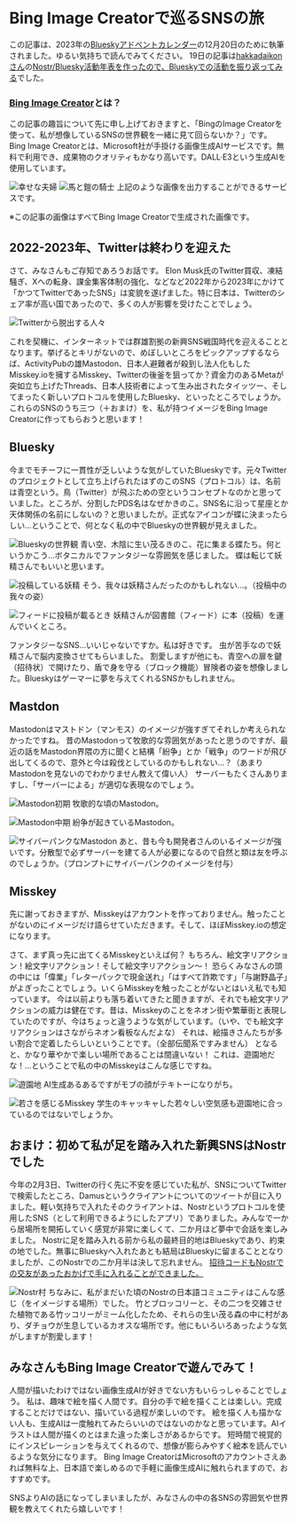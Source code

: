 # Bing Image Creatorで巡るSNSの旅

この記事は、2023年の[Blueskyアドベントカレンダー](https://adventar.org/calendars/9443)の12月20日のために執筆されました。ゆるい気持ちで読んでみてください。
19日の記事は[hakkadaikonさん](https://bsky.app/profile/hakkadaikon.bsky.social)の[Nostr/Bluesky活動年表を作ったので、Blueskyでの活動を振り返ってみる](https://zenn.dev/hakkadaikon/articles/6226ab87529277)でした。

### [Bing Image Creator](https://www.bing.com/images/create)とは？
この記事の趣旨について先に申し上げておきますと、「BingのImage Creatorを使って、私が想像しているSNSの世界観を一緒に見て回らないか？」です。
Bing Image Creatorとは、Microsoft社が手掛ける画像生成AIサービスです。無料で利用でき、成果物のクオリティもかなり高いです。DALL·E3という生成AIを使用しています。

![幸せな夫婦](image/BingImageCreator-married-couple.jpg)
![馬と鎧の騎士](image/BingImageCreator-horse-and-knight.jpg)
上記のような画像を出力することができるサービスです。

※この記事の画像はすべてBing Image Creatorで生成された画像です。

## 2022-2023年、Twitterは終わりを迎えた
さて、みなさんもご存知であろうお話です。
Elon Musk氏のTwitter買収、凍結騒ぎ、Xへの転身、課金集客体制の強化、などなど2022年から2023年にかけて「かつてTwitterであったSNS」は変貌を遂げました。特に日本は、Twitterのシェア率が高い国であったので、多くの人が影響を受けたことでしょう。

![Twitterから脱出する人々](image/BingImageCreator-Twitter.jpg)

これを契機に、インターネットでは群雄割拠の新興SNS戦国時代を迎えることとなります。挙げるとキリがないので、めぼしいところをピックアップするならば、ActivityPubの雄Mastodon、日本人避難者が殺到し法人化もしたMisskey.ioを擁するMisskey、Twitterの後釜を狙ってか？資金力のあるMetaが突如立ち上げたThreads、日本人技術者によって生み出されたタイッツー、そしてまったく新しいプロトコルを使用したBluesky、といったところでしょうか。
これらのSNSのうち三つ（＋おまけ）を、私が持つイメージをBing Image Creatorに作ってもらおうと思います！

## Bluesky
今までモチーフに一貫性が乏しいような気がしていたBlueskyです。元々Twitterのプロジェクトとして立ち上げられたはずのこのSNS（プロトコル）は、名前は青空という。鳥（Twitter）が飛ぶための空というコンセプトなのかと思っていました。ところが、分割したPDS名はなぜかきのこ。SNS名に沿って星座とか天体関係の名前にしないの？と思いましたが。正式なアイコンが蝶に決まったらしい…ということで、何となく私の中でBlueskyの世界観が見えました。

![Blueskyの世界観](image/BingImageCreator-Bluesky01.jpg)
青い空、木陰に生い茂るきのこ、花に集まる蝶たち。何というかこう…ボタニカルでファンタジーな雰囲気を感じました。
蝶は転じて妖精さんでもいいと思います。

![投稿している妖精](image/BingImageCreator-Bluesky02.jpg)
そう、我々は妖精さんだったのかもしれない…。（投稿中の我々の姿）

![フィードに投稿が載るとき](image/BingImageCreator-Bluesky03.jpg)
妖精さんが図書館（フィード）に本（投稿）を運んでいくところ。

ファンタジーなSNS…いいじゃないですか。私は好きです。
虫が苦手なので妖精さんで脳内変換させてもらいました。
割愛しますが他にも、青空への扉を鍵（招待状）で開けたり、盾で身を守る（ブロック機能）冒険者の姿を想像しました。Blueskyはゲーマーに夢を与えてくれるSNSかもしれません。

## Mastdon
Mastodonはマストドン（マンモス）のイメージが強すぎてそれしか考えられなかったですね。
昔のMastodonって牧歌的な雰囲気があったと思うのですが、最近の話をMastodon界隈の方に聞くと結構「紛争」とか「戦争」のワードが飛び出してくるので、意外と今は殺伐としているのかもしれない…？（あまりMastodonを見ないのでわかりません教えて偉い人）
サーバーもたくさんありますし、「サーバーによる」が適切な表現なのでしょう。

![Mastodon初期](image/BingImageCreator-Mastodon01.jpg)
牧歌的な頃のMastodon。

![Mastodon中期](image/BingImageCreator-Mastodon02.jpg)
紛争が起きているMastodon。

![サイバーパンクなMastodon](image/BingImageCreator-Mastodon03.jpg)
あと、昔も今も開発者さんのいるイメージが強いです。分散型で必ずサーバーを建てる人が必要になるので自然と類は友を呼ぶのでしょうか。（プロンプトにサイバーパンクのイメージを付与）

## Misskey
先に謝っておきますが、Misskeyはアカウントを作っておりません。触ったことがないのにイメージだけ語らせていただきます。そして、ほぼMisskey.ioの想定になります。

さて、まず真っ先に出てくるMisskeyといえば何？
もちろん、絵文字リアクション！絵文字リアクション！そして絵文字リアクション〜！
恐らくみなさんの頭の中には「偉業」「レターパックで現金送れ」「はすべて詐欺です」「与謝野晶子」がよぎったことでしょう。いくらMisskeyを触ったことがないとはいえ私でも知っています。
今は以前よりも落ち着いてきたと聞きますが、それでも絵文字リアクションの威力は健在です。昔は、Misskeyのことをネオン街や繁華街と表現していたのですが、今はちょっと違うような気がしています。（いや、でも絵文字リアクションはさながらネオン看板なんだよな）
それは、絵描きさんたちが多い割合で定着したらしいということです。（全部伝聞系ですみません）
となると、かなり華やかで楽しい場所であることは間違いない！
これは、遊園地だな！…ということで私の中のMisskeyはこんな感じですね。

![遊園地](image/BingImageCreator-Misskey01.jpg)
AI生成あるあるですがモブの顔がテキトーになりがち。

![若さを感じるMisskey](image/BingImageCreator-Misskey02.jpg)
学生のキャッキャした若々しい空気感も遊園地に合っているのではないでしょうか。

## おまけ：初めて私が足を踏み入れた新興SNSはNostrでした
今年の2月3日、Twitterの行く先に不安を感じていた私が、SNSについてTwitterで検索したところ、Damusというクライアントについてのツイートが目に入りました。軽い気持ちで入れたそのクライアントは、Nostrというプロトコルを使用したSNS（として利用できるようにしたアプリ）でありました。みんなで一から居場所を開拓していく感覚が非常に楽しくて、二か月ほど夢中で会話を楽しみました。
Nostrに足を踏み入れる前から私の最終目的地はBlueskyであり、約束の地でした。無事にBlueskyへ入れたあとも結局はBlueskyに留まることとなりましたが、このNostrでの二か月半は決して忘れません。
[招待コードもNostrでの交友があったおかげで手に入れることができました。](https://nosli.vercel.app/li/naddr1qqf8wetvvdhk6efdw3hj6cnvw4jhx6meqgs0gzpjuf436yhc5fm30dsxn946aa5tcjmtsmz2xh9gylm0hjl4z8srqsqqqa28jv47ra)

![Nostr村](image/BingImageCreator-Nostr.jpg)
ちなみに、私がまだいた頃のNostrの日本語コミュニティはこんな感じ（をイメージする場所）でした。
竹とブロッコリーと、その二つを交雑させた植物である竹ッコリーがミーム化したため、それらの生い茂る森の中に村があり、ダチョウが生息しているカオスな場所です。他にもいろいろあったような気がしますが割愛します！

## みなさんもBing Image Creatorで遊んでみて！
人間が描いたわけではない画像生成AIが好きでない方もいらっしゃることでしょう。
私は、趣味で絵を描く人間です。自分の手で絵を描くことは楽しい。完成することだけではない、描いている過程が楽しいのです。
絵を描く人も描かない人も、生成AIは一度触れてみたらいいのではないのかなと思っています。AIイラストは人間が描くのとはまた違った楽しさがあるからです。
短時間で視覚的にインスピレーションを与えてくれるので、想像が膨らみやすく絵本を読んでいるような気分になります。
Bing Image CreatorはMicrosoftのアカウントさえあれば無料な上、日本語で楽しめるので手軽に画像生成AIに触れられますので、おすすめです。

SNSよりAIの話になってしまいましたが、みなさんの中の各SNSの雰囲気や世界観を教えてくれたら嬉しいです！